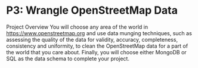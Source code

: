 # P3: Wrangle OpenStreetMap Data
Project Overview
You will choose any area of the world in https://www.openstreetmap.org and use data munging techniques, 
such as assessing the quality of the data for validity, accuracy, completeness, consistency and uniformity, 
to clean the OpenStreetMap data for a part of the world that you care about. Finally, you will choose either 
MongoDB or SQL as the data schema to complete your project.
